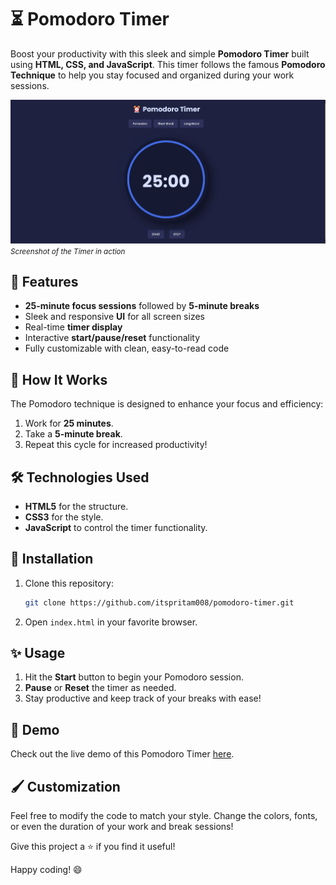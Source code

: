 # ⏳ Pomodoro Timer

Boost your productivity with this sleek and simple **Pomodoro Timer** built using **HTML, CSS, and JavaScript**. This timer follows the famous **Pomodoro Technique** to help you stay focused and organized during your work sessions.

![Pomodoro Timer Screenshot](./preview.png)  
<small>_Screenshot of the Timer in action_</small>

## 🚀 Features

- **25-minute focus sessions** followed by **5-minute breaks**
- Sleek and responsive **UI** for all screen sizes
- Real-time **timer display**
- Interactive **start/pause/reset** functionality
- Fully customizable with clean, easy-to-read code

## 🎯 How It Works

The Pomodoro technique is designed to enhance your focus and efficiency:
1. Work for **25 minutes**.
2. Take a **5-minute break**.
3. Repeat this cycle for increased productivity!

## 🛠️ Technologies Used

- **HTML5** for the structure.
- **CSS3** for the style.
- **JavaScript** to control the timer functionality.

## 📂 Installation

1. Clone this repository:
    ```bash
    git clone https://github.com/itspritam008/pomodoro-timer.git
    ```
2. Open `index.html` in your favorite browser.

## ✨ Usage

1. Hit the **Start** button to begin your Pomodoro session.
2. **Pause** or **Reset** the timer as needed.
3. Stay productive and keep track of your breaks with ease!

## 🌟 Demo

Check out the live demo of this Pomodoro Timer [here](#).

## 🖌️ Customization

Feel free to modify the code to match your style. Change the colors, fonts, or even the duration of your work and break sessions!


Give this project a ⭐ if you find it useful!  

Happy coding! 😄
